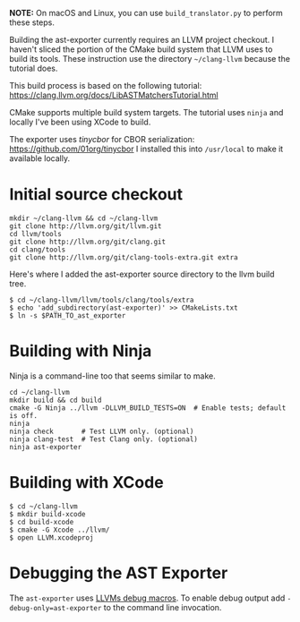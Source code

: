 **NOTE:** On macOS and Linux, you can use `build_translator.py` to perform these steps.

Building the ast-exporter currently requires an LLVM project checkout.
I haven't sliced the portion of the CMake build system that LLVM uses
to build its tools. These instruction use the directory `~/clang-llvm`
because the tutorial does.

This build process is based on the following tutorial:
<https://clang.llvm.org/docs/LibASTMatchersTutorial.html>

CMake supports multiple build system targets. The tutorial uses `ninja`
and locally I've been using XCode to build.

The exporter uses *tinycbor* for CBOR serialization: <https://github.com/01org/tinycbor> I installed this into
`/usr/local` to make it available locally.

Initial source checkout
======================

```
mkdir ~/clang-llvm && cd ~/clang-llvm
git clone http://llvm.org/git/llvm.git
cd llvm/tools
git clone http://llvm.org/git/clang.git
cd clang/tools
git clone http://llvm.org/git/clang-tools-extra.git extra
```

Here's where I added the ast-exporter source directory to the llvm build tree.

```
$ cd ~/clang-llvm/llvm/tools/clang/tools/extra
$ echo 'add_subdirectory(ast-exporter)' >> CMakeLists.txt
$ ln -s $PATH_TO_ast_exporter
```

Building with Ninja
===================

Ninja is a command-line too that seems similar to make.

```
cd ~/clang-llvm
mkdir build && cd build
cmake -G Ninja ../llvm -DLLVM_BUILD_TESTS=ON  # Enable tests; default is off.
ninja
ninja check       # Test LLVM only. (optional)
ninja clang-test  # Test Clang only. (optional)
ninja ast-exporter
```

Building with XCode
===================


```
$ cd ~/clang-llvm
$ mkdir build-xcode
$ cd build-xcode
$ cmake -G Xcode ../llvm/
$ open LLVM.xcodeproj
```

Debugging the AST Exporter
===========================

The `ast-exporter` uses [LLVMs debug macros](http://llvm.org/docs/ProgrammersManual.html#the-debug-macro-and-debug-option). To enable debug output add `-debug-only=ast-exporter` to the command line invocation.